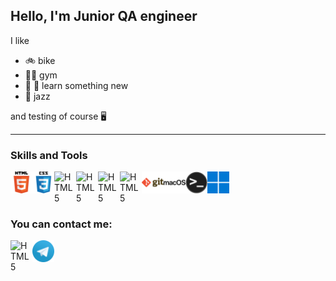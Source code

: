 ## Hello, I'm Junior QA engineer

I like
* :bike:   bike
* :weight_lifting_woman:   gym
* :book: :mag_right:   learn something new
* :saxophone:   jazz

and testing of course   :desktop_computer:

---
### Skills and Tools
<img align="left" alt="HTML5" width="35px" src=https://raw.githubusercontent.com/github/explore/80688e429a7d4ef2fca1e82350fe8e3517d3494d/topics/html/html.png />
<img align="left" alt="HTML5" width="35px" src=https://raw.githubusercontent.com/github/explore/80688e429a7d4ef2fca1e82350fe8e3517d3494d/topics/css/css.png />
<img align="left" alt="HTML5" width="35px" src=https://media.proglib.io/wp-uploads/2017/02/download.png />
<img align="left" alt="HTML5" width="35px" src=https://upload.wikimedia.org/wikipedia/ru/thumb/3/39/Java_logo.svg/1200px-Java_logo.svg.png />
<img align="left" alt="HTML5" width="35px" src=https://images.credly.com/images/1d00cba3-b482-410c-a507-26d58e77f1db/Artboard_Copy_16.png />
<img align="left" alt="HTML5" width="35px" src=https://www.itsdelta.ru/upload/iblock/d41/d4164c9d28b9e2c11e347b5e477ab831.png />
<img align="left" alt="HTML5" width="35px" src=https://raw.githubusercontent.com/github/explore/80688e429a7d4ef2fca1e82350fe8e3517d3494d/topics/git/git.png />
<img align="left" alt="HTML5" width="35px" src=https://raw.githubusercontent.com/github/explore/868696fc547869eb5de5add3b3695abdd43bb9dc/topics/macos/macos.png />
<img align="left" alt="HTML5" width="35px" src=https://raw.githubusercontent.com/github/explore/d92924b1d925bb134e308bd29c9de6c302ed3beb/topics/terminal/terminal.png />
<img align="left" alt="HTML5" width="35px" src=https://raw.githubusercontent.com/github/explore/379d49236d826364be968345e0a085d044108cff/topics/windows/windows.png />

<br />
<br />
<br />

### You can contact me:
[<img align="left" alt="HTML5" width="35px" src=https://upload.wikimedia.org/wikipedia/commons/thumb/2/21/VK.com-logo.svg/640px-VK.com-logo.svg.png />][вк]
[<img align="left" alt="Telegram" width="35px" src=https://raw.githubusercontent.com/github/explore/80688e429a7d4ef2fca1e82350fe8e3517d3494d/topics/telegram/telegram.png />][Telegram]


[вк]: https://vk.com/feed
[Telegram]: https://t.me/ALANIYAIL